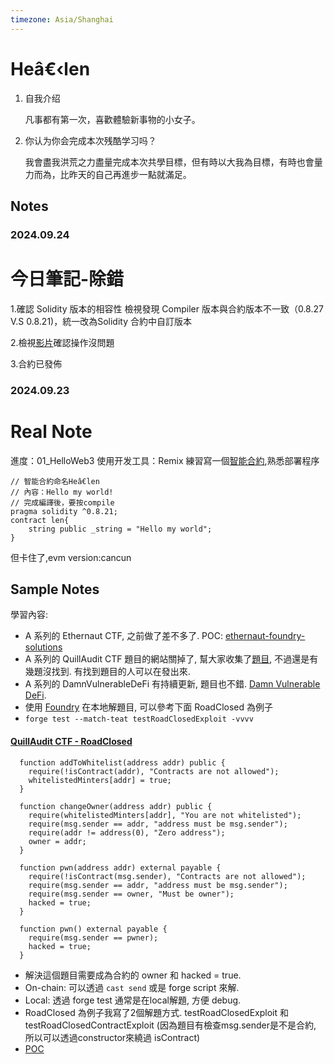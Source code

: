 ```yaml
---
timezone: Asia/Shanghai
---
```


# Heâ€‹len

1. 自我介绍
   
   凡事都有第一次，喜歡體驗新事物的小女子。
  
2. 你认为你会完成本次残酷学习吗？
   
   我會盡我洪荒之力盡量完成本次共學目標，但有時以大我為目標，有時也會量力而為，比昨天的自己再進步一點就滿足。
   
## Notes

<!-- Content_START -->

### 2024.09.24

# 今日筆記-除錯
1.確認 Solidity 版本的相容性
檢視發現 Compiler 版本與合約版本不一致（0.8.27 V.S 0.8.21)，統一改為Solidity 合約中自訂版本

2.檢視[影片](https://www.youtube.com/watch?v=rKKRGRHUiiQ)確認操作沒問題

3.合約已發佈

### 2024.09.23
# Real Note
進度：01_HelloWeb3
使用开发工具：Remix 練習寫一個[智能合約](https://remix.ethereum.org/#lang=en&optimize=false&runs=200&evmVersion=null&version=soljson-v0.8.26+commit.8a97fa7a.js),熟悉部署程序
```
// 智能合約命名Heâ€len
// 內容：Hello my world!
// 完成編譯後，要按compile
pragma solidity ^0.8.21;
contract len{
    string public _string = "Hello my world";
}

```
但卡住了,evm version:cancun

## Sample Notes
學習內容: 
- A 系列的 Ethernaut CTF, 之前做了差不多了. POC: [ethernaut-foundry-solutions](https://github.com/SunWeb3Sec/ethernaut-foundry-solutions)
- A 系列的 QuillAudit CTF 題目的網站關掉了, 幫大家收集了[題目](./Writeup/SunSec/src/QuillCTF/), 不過還是有幾題沒找到. 有找到題目的人可以在發出來.
- A 系列的 DamnVulnerableDeFi 有持續更新, 題目也不錯. [Damn Vulnerable DeFi](https://github.com/theredguild/damn-vulnerable-defi/tree/v4.0.0).
- 使用 [Foundry](https://book.getfoundry.sh/) 在本地解題目, 可以參考下面 RoadClosed 為例子
- ``forge test --match-teat testRoadClosedExploit -vvvv``
#### [QuillAudit CTF - RoadClosed](./Writeup/SunSec/src/QuillCTF/RoadClosed.sol)
```
  function addToWhitelist(address addr) public {
    require(!isContract(addr), "Contracts are not allowed");
    whitelistedMinters[addr] = true;
  }

  function changeOwner(address addr) public {
    require(whitelistedMinters[addr], "You are not whitelisted");
    require(msg.sender == addr, "address must be msg.sender");
    require(addr != address(0), "Zero address");
    owner = addr;
  }

  function pwn(address addr) external payable {
    require(!isContract(msg.sender), "Contracts are not allowed");
    require(msg.sender == addr, "address must be msg.sender");
    require(msg.sender == owner, "Must be owner");
    hacked = true;
  }

  function pwn() external payable {
    require(msg.sender == pwner);
    hacked = true;
  }
```
- 解決這個題目需要成為合約的 owner 和 hacked = true.
- On-chain: 可以透過 ``cast send`` 或是 forge script 來解.
- Local: 透過 forge test 通常是在local解題, 方便 debug.
- RoadClosed 為例子我寫了2個解題方式. testRoadClosedExploit 和 testRoadClosedContractExploit (因為題目有檢查msg.sender是不是合約, 所以可以透過constructor來繞過 isContract)
- [POC](./Writeup/SunSec/test/QuillCTF/RoadClosed.t.sol) 

### 

<!-- Content_END -->
